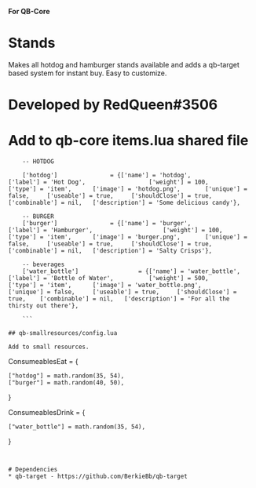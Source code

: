 **For QB-Core**

# Stands
Makes all hotdog and hamburger stands available and adds a qb-target based system for instant buy. Easy to customize. 


# Developed by RedQueen#3506

# Add to qb-core items.lua shared file
```
	-- HOTDOG
	
	['hotdog'] 				 = {['name'] = 'hotdog', 			  	  	['label'] = 'Hot Dog', 					['weight'] = 100, 		['type'] = 'item', 		['image'] = 'hotdog.png', 		['unique'] = false, 	['useable'] = true, 	['shouldClose'] = true,	   ['combinable'] = nil,   ['description'] = 'Some delicious candy'},
	
	-- BURGER
	['burger'] 				 = {['name'] = 'burger', 			  	['label'] = 'Hamburger', 					['weight'] = 100, 		['type'] = 'item', 		['image'] = 'burger.png', 		['unique'] = false, 	['useable'] = true, 	['shouldClose'] = true,	   ['combinable'] = nil,   ['description'] = 'Salty Crisps'},
	
	-- beverages
	['water_bottle'] 				 = {['name'] = 'water_bottle', 			  	  	['label'] = 'Bottle of Water', 			['weight'] = 500, 		['type'] = 'item', 		['image'] = 'water_bottle.png', 		['unique'] = false, 	['useable'] = true, 	['shouldClose'] = true,	   ['combinable'] = nil,   ['description'] = 'For all the thirsty out there'},
	
	```

## qb-smallresources/config.lua

Add to small resources. 
```
ConsumeablesEat = {
    
    ["hotdog"] = math.random(35, 54),
    ["burger"] = math.random(40, 50),
    
}

ConsumeablesDrink = {
   
    ["water_bottle"] = math.random(35, 54),
   
}
```


# Dependencies
* qb-target - https://github.com/BerkieBb/qb-target
